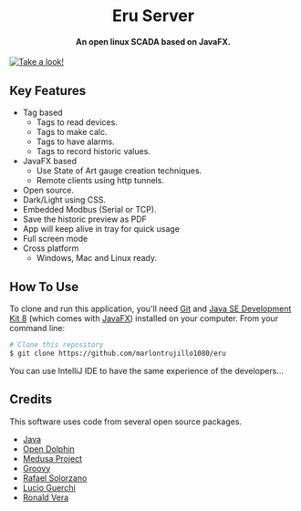 <h1 align="center">
  Eru Server
  <br>
</h1>
<h4 align="center">An open linux SCADA based on JavaFX.</h4>

[![Take a look!](https://img.youtube.com/vi/8DUAf9TrJuI?/0.jpg)](https://www.youtube.com/watch?v=8DUAf9TrJuI&t=47s)

## Key Features

* Tag based
  - Tags to read devices.
  - Tags to make calc.
  - Tags to have alarms.
  - Tags to record historic values.
* JavaFX based
  - Use State of Art gauge creation techniques.
  - Remote clients using http tunnels.
* Open source.
* Dark/Light using CSS.
* Embedded Modbus (Serial or TCP).
* Save the historic preview as PDF
* App will keep alive in tray for quick usage
* Full screen mode
* Cross platform
  - Windows, Mac and Linux ready.
  
## How To Use

To clone and run this application, you'll need [Git](https://git-scm.com) and [Java SE Development Kit 8](http://www.oracle.com/technetwork/java/javase/downloads/jdk8-downloads-2133151.html) (which comes with [JavaFX](http://docs.oracle.com/javase/8/javase-clienttechnologies.htm)) installed on your computer. From your command line:

```bash
# Clone this repository
$ git clone https://github.com/marlontrujillo1080/eru
```
You can use IntelliJ IDE to have the same experience of the developers...

## Credits

This software uses code from several open source packages.

- [Java](http://www.oracle.com/technetwork/java/javase/downloads/jdk8-downloads-2133151.html)
- [Open Dolphin](http://open-dolphin.org/dolphin_website/Home.html)
- [Medusa Project](https://github.com/marlontrujillo1080/Medusa)
- [Groovy](http://groovy-lang.org/)
- [Rafael Solorzano](https://github.com/Rafaelsk)
- [Lucio Guerchi](https://www.linkedin.com/in/lucio-claudio-guerchi-05953168/)
- [Ronald Vera](https://www.linkedin.com/in/ronald-vera-2185b382/)